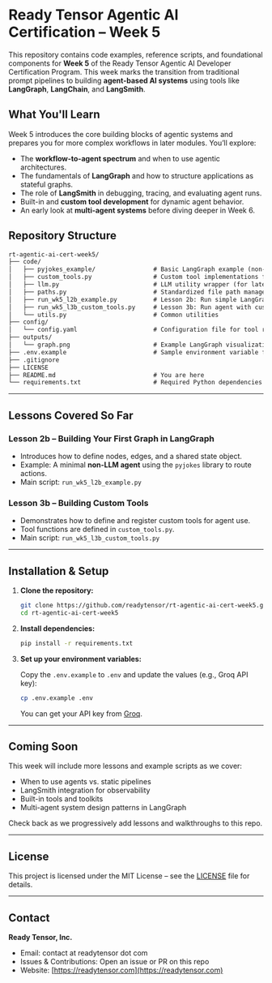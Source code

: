 # Ready Tensor Agentic AI Certification – Week 5

This repository contains code examples, reference scripts, and foundational components for **Week 5** of the Ready Tensor Agentic AI Developer Certification Program. This week marks the transition from traditional prompt pipelines to building **agent-based AI systems** using tools like **LangGraph**, **LangChain**, and **LangSmith**.

## What You'll Learn

Week 5 introduces the core building blocks of agentic systems and prepares you for more complex workflows in later modules. You’ll explore:

- The **workflow-to-agent spectrum** and when to use agentic architectures.
- The fundamentals of **LangGraph** and how to structure applications as stateful graphs.
- The role of **LangSmith** in debugging, tracing, and evaluating agent runs.
- Built-in and **custom tool development** for dynamic agent behavior.
- An early look at **multi-agent systems** before diving deeper in Week 6.

## Repository Structure

```txt
rt-agentic-ai-cert-week5/
├── code/
│   ├── pyjokes_example/                # Basic LangGraph example (non-LLM agent with conditional routing)
│   ├── custom_tools.py                 # Custom tool implementations for Lesson 3b
│   ├── llm.py                          # LLM utility wrapper (for later use in LangGraph or agents)
│   ├── paths.py                        # Standardized file path management
│   ├── run_wk5_l2b_example.py          # Lesson 2b: Run simple LangGraph example using pyjokes agent
│   ├── run_wk5_l3b_custom_tools.py     # Lesson 3b: Run agent with custom tools
│   └── utils.py                        # Common utilities
├── config/
│   └── config.yaml                     # Configuration file for tool registration or agent setup
├── outputs/
│   └── graph.png                       # Example LangGraph visualization
├── .env.example                        # Sample environment variable file (e.g., Groq API key)
├── .gitignore
├── LICENSE
├── README.md                           # You are here
└── requirements.txt                    # Required Python dependencies
```

---

## Lessons Covered So Far

### **Lesson 2b – Building Your First Graph in LangGraph**

- Introduces how to define nodes, edges, and a shared state object.
- Example: A minimal **non-LLM agent** using the `pyjokes` library to route actions.
- Main script: `run_wk5_l2b_example.py`

### **Lesson 3b – Building Custom Tools**

- Demonstrates how to define and register custom tools for agent use.
- Tool functions are defined in `custom_tools.py`.
- Main script: `run_wk5_l3b_custom_tools.py`

---

## Installation & Setup

1. **Clone the repository:**

   ```bash
   git clone https://github.com/readytensor/rt-agentic-ai-cert-week5.git
   cd rt-agentic-ai-cert-week5
   ```

2. **Install dependencies:**

   ```bash
   pip install -r requirements.txt
   ```

3. **Set up your environment variables:**

   Copy the `.env.example` to `.env` and update the values (e.g., Groq API key):

   ```bash
   cp .env.example .env
   ```

   You can get your API key from [Groq](https://console.groq.com/).

---

## Coming Soon

This week will include more lessons and example scripts as we cover:

- When to use agents vs. static pipelines
- LangSmith integration for observability
- Built-in tools and toolkits
- Multi-agent system design patterns in LangGraph

Check back as we progressively add lessons and walkthroughs to this repo.

---

## License

This project is licensed under the MIT License – see the [LICENSE](LICENSE) file for details.

---

## Contact

**Ready Tensor, Inc.**

- Email: contact at readytensor dot com
- Issues & Contributions: Open an issue or PR on this repo
- Website: [https://readytensor.com](https://readytensor.com)
